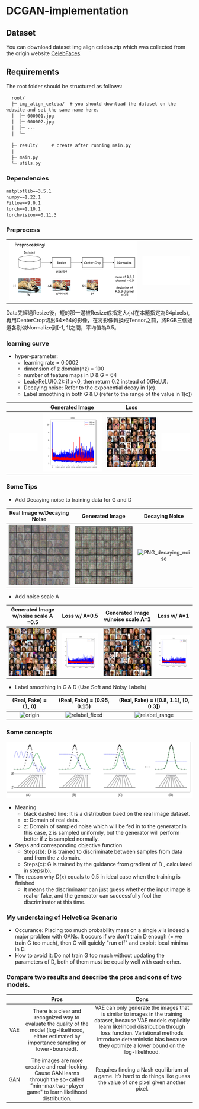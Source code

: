 # DCGAN-implementation



## Dataset
You can download dataset img align celeba.zip which was collected from the origin website [CelebFaces](http://mmlab.ie.cuhk.edu.hk/projects/CelebA.html)

## Requirements
The root folder should be structured as follows:
```
  root/
  ├─ img_align_celeba/  # you should download the dataset on the website and set the same name here.
  |  ├─ 000001.jpg
  |  ├─ 000002.jpg
  |  ├─ ...
  |  └─
  
  ├─ result/     # create after running main.py
  |
  ├─ main.py
  └─ utils.py
```

### Dependencies
```
matplotlib==3.5.1
numpy==1.22.1
Pillow==9.0.1
torch==1.10.1
torchvision==0.11.3
```

### Preprocess
|   |   |
|:--:|:--:|
|![GAN_Preprocessing.png](./image/GAN_Preprocessing.png)|![Dummy](https://github.com/JiaLingTu/DCGAN-implementation/blob/main/image/Dummy.png)|

Data先經過Resize後，短的那一邊被Resize成指定大小(在本題指定為64pixels),再用CenterCrop切出64×64的影像，在將影像轉換成Tensor之前，將RGB三個通道各別做Normalize到[-1, 1]之間，平均值為0.5。


### learning curve 
- hyper-parameter:
    - learning rate = 0.0002
    - dimension of z domain(nz) = 100
    - number of feature maps in D & G = 64
    - LeakyReLU(0.2): if x<0, then return 0.2 instead of 0(ReLU).
    - Decaying noise: Refer to the exponential decay in 1(c).
    - Label smoothing in both G & D (refer to the range of the value in 1(c))
    
|   | Generated Image | Loss |  |
|:--:|:--:|:--:|:--:|
|![Dummy](./image/Dummy.png)|![loss](https://github.com/JiaLingTu/DCGAN-implementation/blob/main/image/loss.png)|![iter_15500](https://github.com/JiaLingTu/DCGAN-implementation/blob/main/image/fake_samples_iter_15500.png)|![Dummy](./image/Dummy.png)|

### Some Tips
- Add Decaying noise to training data for G and D

| Real Image w/Decaying Noise | Generated Image | Decaying Noise |
|:--:|:--:|:--:|
|![GIF_real_add_noise](https://github.com/JiaLingTu/DCGAN-implementation/blob/main/image/Add_noise.gif)|![GIF_fake_add_noise](https://github.com/JiaLingTu/DCGAN-implementation/blob/main/image/Add_noise_fake.gif)|![PNG_decaying_noise](https://github.com/JiaLingTu/DCGAN-implementation/blob/main/image\Strategy.png)|

- Add noise scale A

| Generated Image w/noise scale A =0.5|Loss w/ A=0.5|Generated Image w/noise scale A=1|Loss w/ A=1|
|:--:|:--:|:--:|:--:|
|![fake_A0.5](https://github.com/JiaLingTu/DCGAN-implementation/blob/main/image/fake_samples_iter_8241_A0.5.png)|![loss_A0.5](https://github.com/JiaLingTu/DCGAN-implementation/blob/main/image/loss_A0.5.png)|![fake_A1](https://github.com/JiaLingTu/DCGAN-implementation/blob/main/image/fake_samples_iter_8241_A1.png)|![loss_A1](https://github.com/JiaLingTu/DCGAN-implementation/blob/main/image/loss_A1.png)|

- Label smoothing in G & D (Use Soft and Noisy Labels)  

| (Real, Fake) = (1, 0) | (Real, Fake) = (0.95, 0.15) | (Real, Fake) = ([0.8, 1.1], [0, 0.3]) |
|:--:|:--:|:--:|
|![origin](https://github.com/JiaLingTu/DCGAN-implementation/blob/main/image\result0_fake_samples_iter_6334.png)|![relabel_fixed](https://github.com/JiaLingTu/DCGAN-implementation/blob/main/image\relabel_fixed.png)|![relabel_range](https://github.com/JiaLingTu/DCGAN-implementation/blob/main/image\relabel_range.png)|


### Some concepts
![2(a)](https://github.com/JiaLingTu/DCGAN-implementation/blob/main/image/2(a).png)
- Meaning
    - black dashed line: It is a distribution baed on the real image dataset.
    - x: Domain of real data.
    - z: Domain of sampled noise which will be fed in to the generator.In this case, z is sampled uniformly, but the generator will perform better if z is sampled normally.
- Steps and corresponding objective function
    - Steps(b): D is trained to discriminate between samples from data and from the z domain.
    - Steps(c): G is trained by the guidance from gradient of D , calculated in steps(b).
- The reason why $D(x)$ equals to 0.5 in ideal case when the training is finished
    - It means the discriminator can just guess whether the input image is real or fake, and the generator can successfully fool the discriminator at this time.

### My understaing of Helvetica Scenario
- Occurance: Placing too much probability mass on a single $x$ is indeed a major problem with GANs. It occurs if we don't train D enough (= we train G too much), then G will quickly "run off" and exploit local minima in D.
- How to avoid it: Do not train G too much without updating the parameters of D, both of them must be equally well with each orher.

### Compare two results and describe the pros and cons of two models.
|  |Pros|Cons|
|:--:|:--:|:--:|
|VAE| There is a clear and recognized way to evaluate the quality of the model (log-likelihood, either estimated by importance sampling or lower-bounded). | VAE can only generate the images that is similar to images in the training dataset, because VAE models explicitly learn likelihood distribution through loss function. Variational methods introduce deterministic bias because they optimize a lower bound on the log-likelihood. |
|GAN| The images are more creative and real-looking. Cause GAN learns through the so-called “min-max two-player game" to learn likelihood distribution.| Requires finding a Nash equilibrium of a game. It’s hard to do things like guess the value of one pixel given another pixel. |


